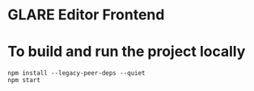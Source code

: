 # GLARE Editor Frontend

# To build and run the project locally
    npm install --legacy-peer-deps --quiet
    npm start

